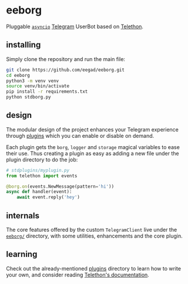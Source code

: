 # eeborg

Pluggable [``asyncio``](https://docs.python.org/3/library/asyncio.html)
[Telegram](https://telegram.org) UserBot based on
[Telethon](https://github.com/LonamiWebs/Telethon).

## installing

Simply clone the repository and run the main file:
```sh
git clone https://github.com/eegad/eeborg.git
cd eeborg
python3 -m venv venv
source venv/bin/activate
pip install -r requirements.txt
python stdborg.py
```

## design

The modular design of the project enhances your Telegram experience
through [plugins](https://github.com/eegad/eeborg/tree/master/stdplugins)
which you can enable or disable on demand.

Each plugin gets the `borg`, `logger` and `storage` magical variables
to ease their use. Thus creating a plugin as easy as adding
a new file under the plugin directory to do the job:

```python
# stdplugins/myplugin.py
from telethon import events

@borg.on(events.NewMessage(pattern='hi'))
async def handler(event):
    await event.reply('hey')
```

## internals

The core features offered by the custom `TelegramClient` live under the
[`eeborg/`](https://github.com/eegad/eeborg/tree/master/eeborg)
directory, with some utilities, enhancements and the core plugin.

## learning

Check out the already-mentioned
[plugins](https://github.com/eegad/eeborg/tree/master/stdplugins)
directory to learn how to write your own, and consider reading
[Telethon's documentation](http://telethon.readthedocs.io/).
